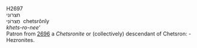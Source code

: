 <body>
  <p>H2697<br>  חצרוני  <br> חֶצרוֹנִי  ‎  chetsrônı̂y  <br><i>khets-ro-nee‘ </i><br>Patron from <a href="h2696.htm">2696</a>  a <i>Chetsronite</i> or (collectively) descendant of Chetsron: - Hezronites.<br></p>
 </body>